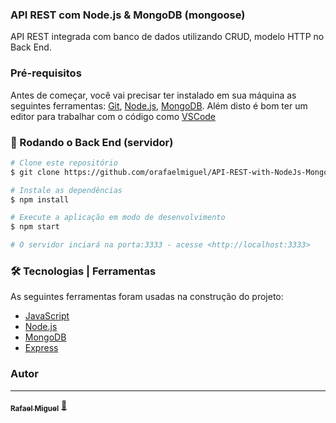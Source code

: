 ### API REST com Node.js & MongoDB (mongoose)

API REST integrada com banco de dados utilizando CRUD, modelo HTTP no Back End. 

### Pré-requisitos

Antes de começar, você vai precisar ter instalado em sua máquina as seguintes ferramentas:
[Git](https://git-scm.com), [Node.js](https://nodejs.org/en/), [MongoDB](https://www.mongodb.com/try/download/compass). 
Além disto é bom ter um editor para trabalhar com o código como [VSCode](https://code.visualstudio.com/)

### 🎲 Rodando o Back End (servidor)

```bash
# Clone este repositório
$ git clone https://github.com/orafaelmiguel/API-REST-with-NodeJs-MongoDB-.git

# Instale as dependências
$ npm install

# Execute a aplicação em modo de desenvolvimento
$ npm start

# O servidor inciará na porta:3333 - acesse <http://localhost:3333>
```

### 🛠 Tecnologias | Ferramentas

As seguintes ferramentas foram usadas na construção do projeto:

- [JavaScript](https://developer.mozilla.org/pt-BR/docs/Web/JavaScript)
- [Node.js](https://nodejs.org/en/)
- [MongoDB](https://www.mongodb.com/pt-br)
- [Express](https://expressjs.com/pt-br/)

### Autor
---

<a href="https://github.com/orafaelmiguel">
 <sub><b>Rafael Miguel</b></sub></a> <a href="https://github.com/orafaelmiguel" title="t">🚀</a>
